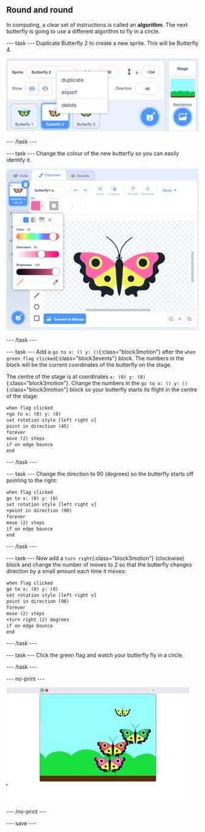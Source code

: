 ## Round and round

In computing, a clear set of instructions is called an __algorithm__. The next butterfly is going to use a different algorithm to fly in a circle. 

--- task ---
Duplicate Butterfly 2 to create a new sprite. This will be Butterfly 4.

![Butterfly 4 sprite](images/butterfly-4.png)

--- /task ---

--- task ---
Change the colour of the new butterfly so you can easily identify it. 

![Butterfly 4 sprite](images/butterfly-4-colour.png)

--- /task ---

--- task ---
Add a `go to x: () y: ()`{:class="block3motion"} after the `when green flag clicked`{:class="block3events"} block. The numbers in the block will be the current coordinates of the butterfly on the stage. 

The centre of the stage is at coordinates `x: (0) y: (0)`{:class="block3motion"}. Change the numbers in the `go to x: () y: ()`{:class="block3motion"} block so your butterfly starts its flight in the centre of the stage:

```blocks3
when flag clicked
+go to x: (0) y: (0)
set rotation style [left right v]
point in direction (45)
forever
move (2) steps
if on edge bounce
end
```
--- /task ---

--- task ---
Change the direction to 90 (degrees) so the butterfly starts off pointing to the right:

```blocks3
when flag clicked
go to x: (0) y: (0)
set rotation style [left right v]
+point in direction (90)
forever
move (2) steps
if on edge bounce
end
```
--- /task ---

--- task ---
Now add a `turn right`{:class="block3motion"} (clockwise) block and change the number of moves to 2 so that the butterfly changes direction by a small amount each time it moves:

```blocks3
when flag clicked
go to x: (0) y: (0)
set rotation style [left right v]
point in direction (90)
forever
move (2) steps
+turn right (2) degrees
if on edge bounce
end
```
--- /task ---

--- task ---
Click the green flag and watch your butterfly fly in a circle. 

--- /task ---

--- no-print ---

![Butterfly 4 sprite circular path](images/butterfly-roundandround.gif)

--- /no-print ---

--- save ---
